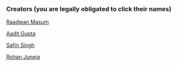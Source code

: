 ### Creators (you are legally obligated to click their names)

[Raadwan Masum](https://raadwan.com)

[Aadit Gupta](https://aaditgupta.tech)

[Safin Singh](https://safinsingh.tech)

[Rohan Juneja](https://rohanj.dev)
